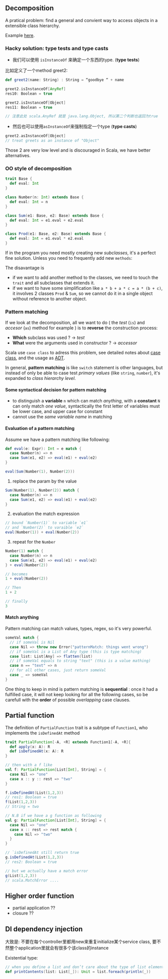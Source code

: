 ## Decomposition

A pratical problem: find a general and convient way to access objects in a extensible class hierarchy.

Example [here](../src/main/scala/week4/).

### Hacky solution: type tests and type casts

- 我们可以使用 `isInstanceOf` 来确定一个东西的type. (**type tests**)

比如定义了一个method greet2:

```scala
def greet2(name: String) : String = “goodbye “ + name

greet2.isInstanceOf[AnyRef]
res10: Boolean = true

greet2.isInstanceOf[Object]
res11: Boolean = true

// 注意此处 scala.AnyRef 就是 java.lang.Object, 所以第二个判断也返回为true
```

- 然后也可以使用`asInstanceOf`来强制指定一个type (**type casts**)

```scala
greet2.asInstanceOf[Object]
// treat greets as an instance of "Object"
```

Those 2 are very low level and is discouraged in Scala, we have better alternatives.

### OO style of decomposition

```scala
trait Base {
  def eval: Int
}

class Number(n: Int) extends Base {
  def eval: Int = n
}

class Sum(e1: Base, e2: Base) extends Base {
  def eval: Int = e1.eval + e2.eval
}

class Prod(e1: Base, e2: Base) extends Base {
  def eval: Int = e1.eval * e2.eval
}
```

If in the program you need mostly creating new *subclasses*, it's a perfect fine solution. Unless you need to frequently add new `methods`: 

The disavantage is
- if we want to add another method to the classes, we need to touch the `trait` and all subclasses that extends it.
- if we want to have some simplification like `a * b + a * c = a * (b + c)`, it involves 2 classes `Prod` & `Sum`, so we cannot do it in a single object without reference to another object.

### Pattern matching

If we look at the decomposition, all we want to do ( the *test* (`is`) and *accesor* (`as`) method for example ) is to **reverse** the construction process:
- **Which** subclass was used ? -> *test*
- **What** were the arguments used in constructor ? -> *accessor*

Scala use `case class` to adress this problem, see detailed notes about [case class](class-and-object.md#case-class), and the usage as [ADT](types.md#ADT).

In general, **pattern matching** is like `switch` statement is other languages, but instead of only be able to case test *primary values* (like `string`, `number`), it's expanded to *class hierarchy level*.

#### Some syntactical decision for pattern matching
- to distinguish a **variable** `n` which can match *anything*, with a **constant** `N` can only match *one value*, syntactically the first letter of variables must be lower case, and upper case for constant
- cannot use the *same variable name* in matching

#### Evaluation of a pattern matching
Assume we have a pattern matching like following:

```scala
def eval(e: Expr): Int = e match {
  case Number(n) => n
  case Sum(e1, e2) => eval(e1) + eval(e2)
}

eval(Sum(Number(1), Number(2)))
```

1. replace the param by the value

```scala
Sum(Number(1), Number(2)) match {
  case Number(n) => n
  case Sum(e1, e2) => eval(e1) + eval(e2)
}
```

2. evaluation the match expression

```scala
// bound `Number(1)` to variable `e1`
// and `Number(2)` to varaible `e2`
eval(Number(1)) + eval(Number(2))
```

3. repeat for the `Number`

```scala
Number(1) match {
  case Number(n) => n
  case Sum(e1, e2) => eval(e1) + eval(e2)
} + eval(Number(2))

// becomes
1 + eval(Number(2))

// Then
1 + 2

// finally
3
```

#### Match anything
Pattern matching can match values, types, regex, so it's very powerful.

```scala
someVal match {
  // if someVal is Nil
  case Nil => throw new Error("patternMatch: things went wrong")
  // if someVal is a List of Any type (this is type matching)
  case list: List[Any] => flatten(list)
  // if someVal equals to string "text" (this is a value mathing)
  case n == "text" => n
  // for all other cases, just return someVal
  case _ => someVal
}
```

One thing to keep in mind is pattern matching is **sequential** : once it had a fulfilled case, it will not keep looking for all the following cases, so be carefull with the **order** of possible *overlapping* case clauses.

## Partial function

The definition of `PartialFunction` trait is a subtype of `Function1`, who implements the `isDefinedAt` method

```scala
trait PartialFunction[-A, +R] extends Function1[-A, +R]{
  def apply(x: A): R
  def isDefinedAt(x: A): R
}

// then with a f like
val f: PartialFunction[List[Int], String] = {
  case Nil => "one"
  case x :: y :: rest => "two"
}

f.isDefinedAt(List(1,2,3))
// res1: Boolean = true
f(List(1,2,3))
// String = two

// N.B if we have a g function as following
val g: PartialFunction[List[Int], String] = {
  case Nil => "one"
  case x :: rest => rest match {
    case Nil => "two"
  }
}

// `isDefinedAt still return true
g.isDefinedAt(List(1,2,3))
// res2: Boolean = true

// but we actually have a match error
g(List(1,2,3))
// scala.MatchError ....
```

## Higher order function
- partial application ??
- closure ??


## DI dependency injection


大致是: 不要在每个controller里都用new来重复initialize某个service class, 要不然整个application里就会有很多个该class的instance

Existential type:

```scala
// when you define a list and don’t care about the type of list elements
def printContents(list: List[_]): Unit = list.foreach(println(_))
```


